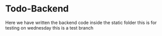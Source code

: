 # Todo-Backend

Here we have written the backend code inside the static folder
this is for testing on wednesday
this is a test branch
